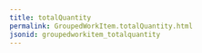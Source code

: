 ```yaml
---
title: totalQuantity
permalink: GroupedWorkItem.totalQuantity.html
jsonid: groupedworkitem_totalquantity
---
```

